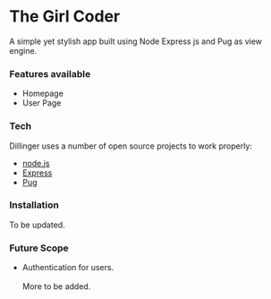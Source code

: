 # The Girl Coder

A simple yet stylish app built using Node Express js and Pug as view engine.

###  Features available

  - Homepage
  - User Page

### Tech

Dillinger uses a number of open source projects to work properly:

* [node.js](https://nodejs.org/en/) 
* [Express](http://expressjs.com/) 
* [Pug](https://pugjs.org/api/getting-started.html)


### Installation
To be updated.

### Future Scope

- Authentication for users. </br> </br>
More to be added.

